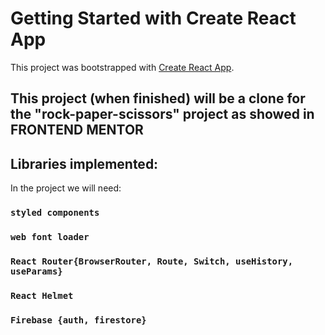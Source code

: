 # Getting Started with Create React App

This project was bootstrapped with [Create React App](https://github.com/facebook/create-react-app).

## This project (when finished) will be a clone for the "rock-paper-scissors" project as showed in FRONTEND MENTOR

## Libraries implemented:

In the project we will need:

### `styled components`

### `web font loader`

### `React Router{BrowserRouter, Route, Switch, useHistory, useParams}`
### `React Helmet`
### `Firebase {auth, firestore}`
